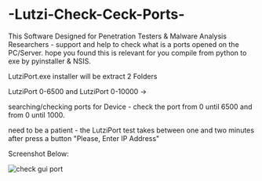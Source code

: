 # -Lutzi-Check-Ceck-Ports-
This Software Designed for Penetration Testers &amp; Malware Analysis Researchers - support and help to check what is a ports opened on the PC/Server. hope you found this is relevant for you compile from python to exe by pyinstaller &amp; NSIS.

LutziPort.exe installer will be extract 2 Folders 

LutziPort 0-6500 and LutziPort 0-10000 -> 

searching/checking ports for Device - check the port from 0 until 6500 and from 0 until 1000.

need to be a patient - the LutziPort test takes between one and two minutes after press a button "Please, Enter IP Address"

Screenshot Below:


![check gui port](https://user-images.githubusercontent.com/45577616/115681612-606d6480-a35d-11eb-9524-606af972f9a9.png)
